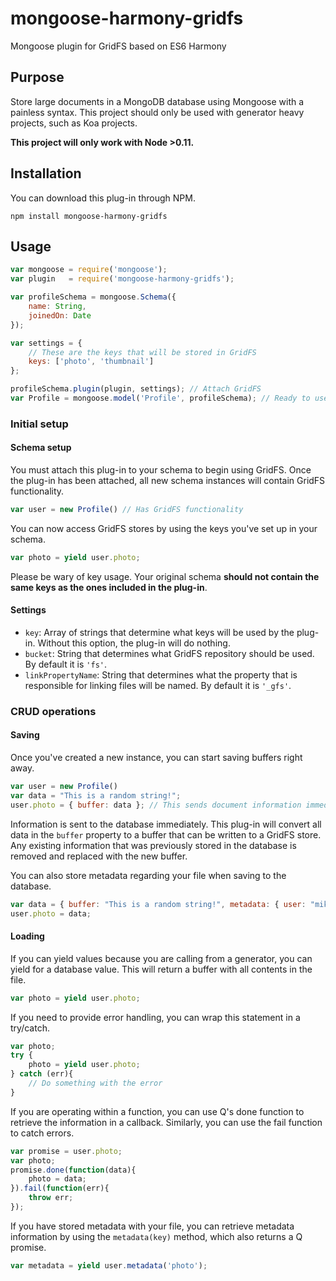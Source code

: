 mongoose-harmony-gridfs
=======================

Mongoose plugin for GridFS based on ES6 Harmony

## Purpose
Store large documents in a MongoDB database using Mongoose with a painless syntax. This project should only be used with generator heavy projects, such as Koa projects.

**This project will only work with Node >0.11.**

## Installation

You can download this plug-in through NPM.

```node
npm install mongoose-harmony-gridfs 
```

## Usage
```javascript
var mongoose = require('mongoose');
var plugin   = require('mongoose-harmony-gridfs');

var profileSchema = mongoose.Schema({
    name: String,
    joinedOn: Date
});

var settings = {
    // These are the keys that will be stored in GridFS
    keys: ['photo', 'thumbnail']
};

profileSchema.plugin(plugin, settings); // Attach GridFS
var Profile = mongoose.model('Profile', profileSchema); // Ready to use GridFS

```
### Initial setup
#### Schema setup
You must attach this plug-in to your schema to begin using GridFS. Once the plug-in has been attached, all new schema instances will contain GridFS functionality.

```javascript
var user = new Profile() // Has GridFS functionality
```

You can now access GridFS stores by using the keys you've set up in your schema.

```javascript
var photo = yield user.photo;
```

Please be wary of key usage. Your original schema **should not contain the same keys as the ones included in the plug-in**.

#### Settings
* `key`: Array of strings that determine what keys will be used by the plug-in. Without this option, the plug-in will do nothing.
* `bucket`: String that determines what GridFS repository should be used. By default it is `'fs'`.
* `linkPropertyName`: String that determines what the property that is responsible for linking files will be named. By default it is `'_gfs'`.

### CRUD operations
#### Saving
Once you've created a new instance, you can start saving buffers right away.
```javascript
var user = new Profile()
var data = "This is a random string!";
user.photo = { buffer: data }; // This sends document information immediately to the database
```
Information is sent to the database immediately. This plug-in will convert all data in the `buffer` property to a buffer that can be written to a GridFS store. Any existing information that was previously stored in the database is removed and replaced with the new buffer.

You can also store metadata regarding your file when saving to the database.

```javascript
var data = { buffer: "This is a random string!", metadata: { user: "mike", id: 23415 } };
user.photo = data;
```

#### Loading
If you can yield values because you are calling from a generator, you can yield for a database value. This will return a buffer with all contents in the file.
```javascript
var photo = yield user.photo;
```
If you need to provide error handling, you can wrap this statement in a try/catch.
```javascript
var photo;
try {
    photo = yield user.photo;
} catch (err){
    // Do something with the error
}
```
If you are operating within a function, you can use Q's done function to retrieve the information in a callback. Similarly, you can use the fail function to catch errors.
```javascript
var promise = user.photo;
var photo;
promise.done(function(data){
    photo = data;
}).fail(function(err){
    throw err;
});
```
If you have stored metadata with your file, you can retrieve metadata information by using the `metadata(key)` method, which also returns a Q promise.
```javascript
var metadata = yield user.metadata('photo');
```
